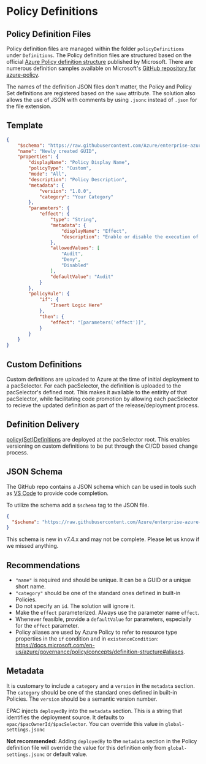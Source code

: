 # Policy Definitions

## Policy Definition Files

Policy definition files are managed within the folder `policyDefinitions` under `Definitions`.  The Policy definition files are structured based on the official [Azure Policy definition structure](https://docs.microsoft.com/en-us/azure/governance/policy/concepts/definition-structure) published by Microsoft. There are numerous definition samples available on Microsoft's [GitHub repository for azure-policy](https://github.com/Azure/azure-policy).

The names of the definition JSON files don't matter, the Policy and Policy Set definitions are registered based on the `name` attribute. The solution also allows the use of JSON with comments by using `.jsonc` instead of `.json` for the file extension.

## Template

```json
{
    "$schema": "https://raw.githubusercontent.com/Azure/enterprise-azure-policy-as-code/main/Schemas/policy-definition-schema.json",
    "name": "Newly created GUID",
    "properties": {
        "displayName": "Policy Display Name",
        "policyType": "Custom",
        "mode": "All",
        "description": "Policy Description",
        "metadata": {
            "version": "1.0.0",
            "category": "Your Category"
        },
        "parameters": {
            "effect": {
                "type": "String",
                "metadata": {
                    "displayName": "Effect",
                    "description": "Enable or disable the execution of the policy",
                },
                "allowedValues": [
                    "Audit",
                    "Deny",
                    "Disabled"
                ],
                "defaultValue": "Audit"
            }
        },
        "policyRule": {
            "if": {
                "Insert Logic Here"
            },
            "then": {
                "effect": "[parameters('effect')]",
            }
        }
    }
}
```

## Custom Definitions

Custom definitions are uploaded to Azure at the time of initial deployment to a pacSelector. For each pacSelector, the definition is uploaded to the pacSelector's defined root. This makes it available to the entirity of that pacSelector, while facilitating code promotion by allowing each pacSelector to recieve the updated definition as part of the release/deployment process.

## Definition Delivery

[policy(Set)Definitions](https://learn.microsoft.com/en-us/azure/governance/policy/concepts/scope#definition-location) are deployed at the pacSelector root. This enables versioning on custom definitions to be put through the CI/CD based change process.

## JSON Schema

The GitHub repo contains a JSON schema which can be used in tools such as [VS Code](https://code.visualstudio.com/Docs/languages/json#_json-schemas-and-settings) to provide code completion.

To utilize the schema add a ```$schema``` tag to the JSON file.

```json
{
  "$schema": "https://raw.githubusercontent.com/Azure/enterprise-azure-policy-as-code/main/Schemas/policy-definition-schema.json"
}
```

This schema is new in v7.4.x and may not be complete. Please let us know if we missed anything.

## Recommendations

* `"name"` is required and should be unique. It can be a GUID or a unique short name.
* `"category"` should be one of the standard ones defined in built-in Policies.
* Do not specify an `id`. The solution will ignore it.
* Make the `effect` parameterized. Always use the parameter name `effect`.
* Whenever feasible, provide a `defaultValue` for parameters, especially for the `effect` parameter.
* Policy aliases are used by Azure Policy to refer to resource type properties in the `if` condition and in `existenceCondition`: <https://docs.microsoft.com/en-us/azure/governance/policy/concepts/definition-structure#aliases>.

## Metadata

It is customary to include a `category` and a `version` in the `metadata` section. The `category` should be one of the standard ones defined in built-in Policies. The `version` should be a semantic version number.

EPAC injects `deployedBy` into the `metadata` section. This is a string that identifies the deployment source. It defaults to `epac/$pacOwnerId/$pacSelector`. You can override this value in `global-settings.jsonc`

**Not recommended:** Adding `deployedBy` to the `metadata` section in the Policy definition file will override the value for this definition only from `global-settings.jsonc` or default value.